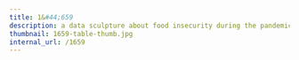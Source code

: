 ```yaml
---
title: 1&#44;659
description: a data sculpture about food insecurity during the pandemic
thumbnail: 1659-table-thumb.jpg
internal_url: /1659
---
```


